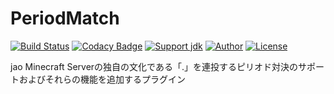# PeriodMatch
[![Build Status](https://travis-ci.org/jaoafa/PeriodMatch.svg?branch=master)](https://travis-ci.org/jaoafa/PeriodMatch)
[![Codacy Badge](https://api.codacy.com/project/badge/Grade/377c1e98781b4bc6969d7e5300f7e735)](https://www.codacy.com/app/book000/PeriodMatch?utm_source=github.com&amp;utm_medium=referral&amp;utm_content=jaoafa/PeriodMatch&amp;utm_campaign=Badge_Grade)
[![Support jdk](https://img.shields.io/badge/Support%20jdk-oraclejdk8-red.svg)](https://img.shields.io)
[![Author](https://img.shields.io/badge/Author%20MinecraftID-mine__book000-orange.svg)](https://img.shields.io)
[![License](https://img.shields.io/badge/license-None-yellow.svg)](https://img.shields.io)

jao Minecraft Serverの独自の文化である「.」を連投するピリオド対決のサポートおよびそれらの機能を追加するプラグイン
